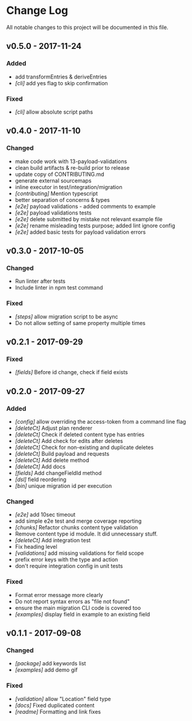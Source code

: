 # Change Log
All notable changes to this project will be documented in this file.

## v0.5.0 - 2017-11-24
### Added
- add transformEntries & deriveEntries
- _[cli]_ add yes flag to skip confirmation

### Fixed
- _[cli]_ allow absolute script paths

## v0.4.0 - 2017-11-10
### Changed
- make code work with 13-payload-validations
- clean build artifacts & re-build prior to release
- update copy of CONTRIBUTING.md
- generate external sourcemaps
- inline executor in test/integration/migration
- *[contributing]* Mention typescript
- better separation of concerns & types
- *[e2e]* payload validations - added comments to example
- *[e2e]* payload validations tests
- *[e2e]* delete submitted by mistake not relevant example file
- *[e2e]* rename misleading tests purpose; added lint ignore config
- *[e2e]* added basic tests for payload validation errors

## v0.3.0 - 2017-10-05
### Changed
- Run linter after tests
- Include linter in npm test command

### Fixed
- *[steps]* allow migration script to be async
- Do not allow setting of same property multiple times

## v0.2.1 - 2017-09-29
### Fixed
- *[fields]* Before id change, check if field exists

## v0.2.0 - 2017-09-27
### Added
- *[config]* allow overriding the access-token from a command line flag
- *[deleteCt]* Adjust plan renderer
- *[deleteCt]* Check if deleted content type has entries
- *[deleteCt]* Add check for edits after deletes
- *[deleteCt]* Check for non-existing and duplicate deletes
- *[deleteCt]* Build payload and requests
- *[deleteCt]* Add delete method
- *[deleteCt]* Add docs
- *[fields]* Add changeFieldId method
- *[dsl]* field reordering
- *[bin]* unique migration id per execution

### Changed
- *[e2e]* add 10sec timeout
- add simple e2e test and merge coverage reporting
- *[chunks]* Refactor chunks content type validation
- Remove content type id module. It did unnecessary stuff.
- *[deleteCt]* Add integration test
- Fix heading level
- *[validations]* add missing validations for field scope
- prefix error keys with the type and action
- don't require integration config in unit tests

### Fixed
- Format error message more clearly
- Do not report syntax errors as "file not found"
- ensure the main migration CLI code is covered too
- *[examples]* display field in example to an existing field

## v0.1.1 - 2017-09-08
### Changed
- *[package]* add keywords list
- *[examples]* add demo gif

### Fixed
- *[validation]* allow "Location" field type
- *[docs]* Fixed duplicated content
- *[readme]* Formatting and link fixes
